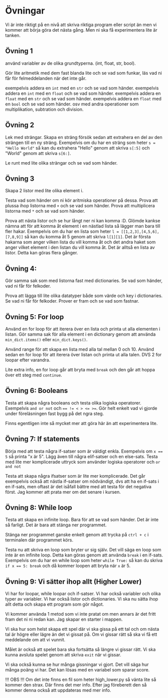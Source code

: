 # Övningar

Vi är inte riktigt på en nivå att skriva riktiga program eller script än men vi kommer att börja göra det nästa gång. Men ni ska få experimentera lite är tanken.

## Övning 1

använd variabler av de olika grundtyperna. (int, float, str, bool).

Gör lite aritmetik med dem fast blanda lite och se vad som funkar, läs vad ni får för felmeddelanden när det inte går.

exempelvis addera en `int` med en `str` och se vad som händer.
exempelvis addera en `int` med en `float` och se vad som händer.
exempelvis addera en `float` med en `str` och se vad som händer.
exempelvis addera en `float` med en `bool` och se vad som händer.
osv med andra operationer som multiplikation, subtration och division.

## Övning 2

Lek med strängar. Skapa en sträng försök sedan att extrahera en del av den strängen till en ny sträng. Exempelvis om du har en sträng som heter `s = "Hello World"` så kan du extrahera "Hello" genom att skriva `s[:5]` och "World" genom att skriva `s[6:]`.

Le runt med lite olika strängar och se vad som händer.

## Övning 3

Skapa 2 listor med lite olika element i.

Testa vad som händer om ni kör aritmiska operationer på dessa.
Prova att plussa ihop listorna med `+` och se vad som händer.
Prova att multiplicera listorna med `*` och se vad som händer.

Prova att nästa listor och se hur långt ner ni kan komma :D.
Glömde kankse nämna att för att komma åt element i en nästlad lista så lägger man bara till fler hakar. Exempelvis om du har en lista som heter `l = [[1,2,3],[4,5,6],[7,8,9]]` så kan du komma åt 5 genom att skriva `l[1][1]`. Det är första hakarna som anger vilken lista du vill komma åt och det andra haket som anger vilket element i den listan du vill komma åt. Det är alltså en lista av listor. Detta kan göras flera gånger.

## Övning 4:

Gör samma sak som med listorna fast med dictionaries. Se vad som händer, vad ni får för felkoder.

Prova att lägga till lite olika datatyper både som värde och key i dictionaries. Se vad ni får för felkoder. Prover er fram och se vad som fastnar.

## Övning 5: For loop

Använd en for loop för att iterera över en lista och printa ut alla elementen i listan.
Gör samma sak för alla element i en dictionary genom att använda `min_dict.items()` eller `min_dict.keys()`.

Använd range för att skapa en lista med alla tal mellan 0 och 10. Använd sedan en for loop för att iterera över listan och printa ut alla talen.
DVS 2 for loopar efter varandra.

Lite extra info, en for loop går att bryta med `break` och den går att hoppa över ett steg med `continue`.

## Övning 6: Booleans

Testa att skapa några booleans och testa olika logiska operatorer. Exempelvis `and or not` och `== != < > <= >=`.
Gör helt enkelt vad vi gjorde under föreläsningen fast bygg på det ngra steg.

Finns egentligen inte så mycket mer att göra här än att experimentera lite.

## Övning 7: If statements

Börja med att testa några if-satser som är väldigt enkla. Exempelvis om `x == 5` så printa "x är 5". Lägg även till några elif-satser och en else-sats.
Testa med lite mer komplicerade uttryck som använder logiska operatorer och `or and not`

Testa att skapa några ifsatser som är lite mer komplicerade. Det går exempelvis också att nästla if-satser om nödvändigt, dvs att ha en if-sats i en if-sats, men oftast är det isåfall bättre med att testa för det negativa först. Jag kommer att prata mer om det senare i kursen.

## Övning 8: While loop

Testa att skapa en infinite loop. Bara för att se vad som händer. Det är inte så farligt. Det är bara att stänga ner programmet.

Stänga ner programmet ganske enkelt genom att trycka på `ctrl + c` i terminalen där programmet körs.

Testa nu att skriva en loop som bryter ur sig själv. Det vill säga en loop som inte är en infinite loop. Detta kan göras genom att använda `break` i en if-sats. Exempelvis om du har en while loop som heter `while True:` så kan du skriva `if x == 5: break` och då kommer loopen att bryta när `x` är 5.

## Övning 9: Vi sätter ihop allt (Higher Lower)

Vi har for loopar, while loopar och if-satser. Vi har också variabler och olika typer av variabler. Vi har också listor och dictionaries. Vi ska nu sätta ihop allt detta och skapa ett program som gör något.

Vi kommer använda 1 metod som vi inte pratat om men annars är det fritt fram det ni ni redan kan. Jag skapar en starter i mappen.

Vi ska hur som helst skapa ett spel där vi ska gissa på ett tal och om nästa tal är högre eller lägre än det vi gissat på. Om vi gissar rätt så ska vi få ett meddelande om att vi vunnit.

Målet är också att spelet bara ska fortsätta så längre vi gissar rätt. Vi ska kunna avsluta spelet genom att skriva `exit` när vi gissar.

Vi ska också kunna se hur många gissningar vi gjort. Det vill säga hur många poäng vi har. Det kan lösas med en variabel som sparar score.

!!! OBS !!!
Om det inte finns en fil som heter high_lower.py så vänta lite så kommer den strax. Där finns det mer info. Efter jag föreberett den så kommer denna också att uppdateras med mer info.
